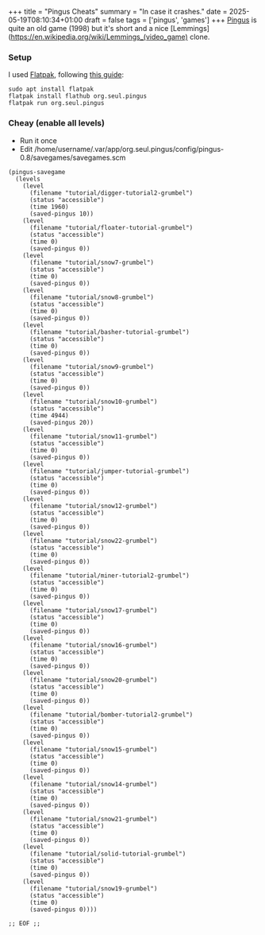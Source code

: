 +++
title = "Pingus Cheats"
summary = "In case it crashes."
date = 2025-05-19T08:10:34+01:00
draft = false
tags = ['pingus', 'games']
+++
[Pingus](https://pingus.seul.org/) is quite an old game (1998) but it's short and a nice [Lemmings](https://en.wikipedia.org/wiki/Lemmings_(video_game) clone.

### Setup

I used [Flatpak](https://flatpak.org/), following [this guide](https://www.clearlinux.org/node/30116.html):
```
sudo apt install flatpak
flatpak install flathub org.seul.pingus
flatpak run org.seul.pingus
```

### Cheay (enable all levels)

- Run it once
- Edit /home/username/.var/app/org.seul.pingus/config/pingus-0.8/savegames/savegames.scm

```
(pingus-savegame
  (levels
    (level
      (filename "tutorial/digger-tutorial2-grumbel")
      (status "accessible")
      (time 1960)
      (saved-pingus 10))
    (level
      (filename "tutorial/floater-tutorial-grumbel")
      (status "accessible")
      (time 0)
      (saved-pingus 0))
    (level
      (filename "tutorial/snow7-grumbel")
      (status "accessible")
      (time 0)
      (saved-pingus 0))
    (level
      (filename "tutorial/snow8-grumbel")
      (status "accessible")
      (time 0)
      (saved-pingus 0))
    (level
      (filename "tutorial/basher-tutorial-grumbel")
      (status "accessible")
      (time 0)
      (saved-pingus 0))
    (level
      (filename "tutorial/snow9-grumbel")
      (status "accessible")
      (time 0)
      (saved-pingus 0))
    (level
      (filename "tutorial/snow10-grumbel")
      (status "accessible")
      (time 4944)
      (saved-pingus 20))
    (level
      (filename "tutorial/snow11-grumbel")
      (status "accessible")
      (time 0)
      (saved-pingus 0))
    (level
      (filename "tutorial/jumper-tutorial-grumbel")
      (status "accessible")
      (time 0)
      (saved-pingus 0))
    (level
      (filename "tutorial/snow12-grumbel")
      (status "accessible")
      (time 0)
      (saved-pingus 0))
    (level
      (filename "tutorial/snow22-grumbel")
      (status "accessible")
      (time 0)
      (saved-pingus 0))
    (level
      (filename "tutorial/miner-tutorial2-grumbel")
      (status "accessible")
      (time 0)
      (saved-pingus 0))
    (level
      (filename "tutorial/snow17-grumbel")
      (status "accessible")
      (time 0)
      (saved-pingus 0))
    (level
      (filename "tutorial/snow16-grumbel")
      (status "accessible")
      (time 0)
      (saved-pingus 0))
    (level
      (filename "tutorial/snow20-grumbel")
      (status "accessible")
      (time 0)
      (saved-pingus 0))
    (level
      (filename "tutorial/bomber-tutorial2-grumbel")
      (status "accessible")
      (time 0)
      (saved-pingus 0))
    (level
      (filename "tutorial/snow15-grumbel")
      (status "accessible")
      (time 0)
      (saved-pingus 0))
    (level
      (filename "tutorial/snow14-grumbel")
      (status "accessible")
      (time 0)
      (saved-pingus 0))
    (level
      (filename "tutorial/snow21-grumbel")
      (status "accessible")
      (time 0)
      (saved-pingus 0))
    (level
      (filename "tutorial/solid-tutorial-grumbel")
      (status "accessible")
      (time 0)
      (saved-pingus 0))
    (level
      (filename "tutorial/snow19-grumbel")
      (status "accessible")
      (time 0)
      (saved-pingus 0))))

;; EOF ;;
```
